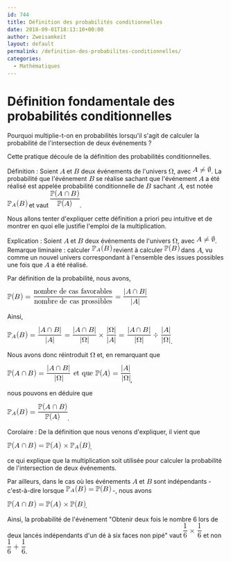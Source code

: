 ```yaml
---
id: 744
title: Définition des probabilités conditionnelles
date: 2018-09-01T18:13:10+00:00
author: Zweisamkeit
layout: default
permalink: /definition-des-probabilites-conditionnelles/
categories:
  - Mathématiques
---
```

# Définition fondamentale des probabilités conditionnelles

Pourquoi multiplie-t-on en probabilités lorsqu'il s'agit de calculer la probabilité de l'intersection de deux événements ?

Cette pratique découle de la définition des probabilités conditionnelles.

Définition : Soient ![](/img/80d9073f34a77c9632a7b2238d0adb85.png)<!--  A  --> et ![](/img/47e9e5702768445a5891c67722c722ea.png)<!--  B  --> deux événements de l'univers ![](/img/34c6da428034553dc0ad5bc43dafe7cb.png)<!--  \Omega  -->, avec ![](/img/afbeb404551d2873caad9a3376b27752.png)<!--  A\ne \emptyset  -->.
La probabilité que l'événement ![](/img/47e9e5702768445a5891c67722c722ea.png)<!--  B  --> se réalise sachant que l'événement ![](/img/80d9073f34a77c9632a7b2238d0adb85.png)<!--  A  --> a été réalisé est appelée probabilité conditionnelle de ![](/img/47e9e5702768445a5891c67722c722ea.png)<!--  B  -->  sachant ![](/img/80d9073f34a77c9632a7b2238d0adb85.png)<!--  A  -->, est notée ![](/img/b0f5b8745894830a1d90225ee6114224.png)<!--  \mathbb{P}_A(B)  --> et vaut ![](/img/a5df25b911946931ca5033f498d88f6c.png)<!--  \frac{\mathbb{P}(A\cap B)}{\mathbb{P}(A)}  -->.

Nous allons tenter d'expliquer cette définition a priori peu intuitive et de montrer en quoi elle justifie l'emploi de la multiplication.

Explication : Soient ![](/img/80d9073f34a77c9632a7b2238d0adb85.png)<!--  A  --> et ![](/img/47e9e5702768445a5891c67722c722ea.png)<!--  B  --> deux événements de l'univers ![](/img/34c6da428034553dc0ad5bc43dafe7cb.png)<!--  \Omega  -->, avec ![](/img/afbeb404551d2873caad9a3376b27752.png)<!--  A\ne \emptyset  -->.
Remarque liminaire : calculer ![](/img/b0f5b8745894830a1d90225ee6114224.png)<!--  \mathbb{P}_A(B)  --> revient à calculer ![](/img/fc1718a3210b63527d09ae087bd6c423.png)<!-- \mathbb{P}(B) --> dans ![](/img/80d9073f34a77c9632a7b2238d0adb85.png)<!--  A  -->, vu comme un nouvel univers correspondant à l'ensemble des issues possibles une fois que ![](/img/80d9073f34a77c9632a7b2238d0adb85.png)<!--  A  --> a été réalisé.

Par définition de la probabilité, nous avons,

![](/img/7914dc231403e4ae4ad5621604442594.png)<!--  \mathbb{P}(B)=\frac{\text{nombre de cas favorables}}{\text{nombre de cas prossibles}} = \frac{\vert A\cap B\vert}{\vert A\vert}  -->

Ainsi,

![](/img/d0d9f18edd2e66013940cd1315af9731.png)<!--  \mathbb{P}_A(B) = \frac{\vert A\cap B\vert}{\vert A\vert} =  \frac{\vert A\cap B\vert}{\vert \Omega\vert} \times \frac{\vert \Omega\vert}{\vert A\vert} = \frac{\vert A\cap B\vert}{\vert \Omega\vert} \div \frac{\vert A\vert}{\vert \Omega\vert} -->.

Nous avons donc réintroduit ![](/img/34c6da428034553dc0ad5bc43dafe7cb.png)<!--  \Omega  --> et, en remarquant que

![](/img/1fd0bab0ea63ffea94eb04ab1d3c5c31.png)<!-- \mathbb{P}(A\cap B) = \frac{\vert A\cap B\vert}{\vert \Omega\vert} \text{ et que } \mathbb{P}(A) = \frac{\vert A\vert}{\vert \Omega\vert} -->,

nous pouvons en déduire que

![](/img/bf8d9fc0d1999022eadb34dc7cd4cecf.png)<!--  \mathbb{P}_A(B) = \frac{\mathbb{P}(A\cap B)}{\mathbb{P}(A)}  -->.

Corolaire : De la définition que nous venons d'expliquer, il vient que

![](/img/fa3cbce3c6733e6e542a7646d174d48f.png)<!--  \mathbb{P}(A\cap B)  = \mathbb{P}(A) \times \mathbb{P}_A(B) -->.

ce qui explique que la multiplication soit utilisée pour calculer la probabilité de l'intersection de deux événements.

Par ailleurs, dans le cas où les événements ![](/img/80d9073f34a77c9632a7b2238d0adb85.png)<!--  A  --> et ![](/img/47e9e5702768445a5891c67722c722ea.png)<!--  B  --> sont indépendants - c'est-à-dire lorsque ![](/img/8a9f90ff151f8013cebe90f0f23a231f.png)<!--  \mathbb{P}_A(B) = \mathbb{P}(B) --> -, nous avons

![](/img/ce0fc437fc66b912e347e1b3cda1ddec.png)<!--  \mathbb{P}(A\cap B)  = \mathbb{P}(A) \times \mathbb{P}(B) -->.

Ainsi, la probabilité de l'événement "Obtenir deux fois le nombre 6 lors de deux lancés indépendants d'un dé à six faces non pipé" vaut ![](/img/3744560f63f7361c0308b4b3f6e84795.png)<!-- \frac{1}{6}\times \frac{1}{6}  --> et non ![](/img/febfffbb374a5613fc532a2af421bc44.png)<!-- \frac{1}{6} + \frac{1}{6}  -->.
